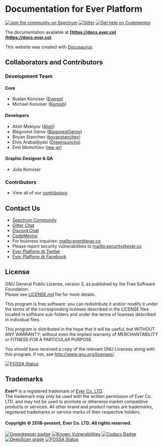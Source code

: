 # Documentation for Ever Platform

[![Join the community on Spectrum](https://withspectrum.github.io/badge/badge.svg)](https://spectrum.chat/ever)
[![Gitter](https://badges.gitter.im/JoinChat.svg)](https://gitter.im/ever-co/ever?utm_source=badge&utm_medium=badge&utm_campaign=pr-badge&utm_content=badge)
[![Get help on Codementor](https://cdn.codementor.io/badges/get_help_github.svg)](https://www.codementor.io/evereq?utm_source=github&utm_medium=button&utm_term=evereq&utm_campaign=github)

The documentation available at **[https://docs.ever.co](https://docs.ever.co)**

This website was created with [Docusaurus](https://docusaurus.io/).

## Collaborators and Contributors

### Development Team

#### Core

-   Ruslan Konviser ([Evereq](https://github.com/evereq))
-   Michael Konviser ([Komish](https://github.com/MrKomish))

#### Developers

-   Alish Meklyov ([Alish](https://github.com/AlishMekliov931))
-   Blagovest Gerov ([BlagovestGerov](https://github.com/BlagovestGerov))
-   Boyan Stanchev ([boyanstanchev](https://github.com/boyanstanchev))
-   Elvis Arabadjiyski ([Dreemsuncho](https://github.com/Dreemsuncho))
-   Emil Momchilov ([jew-er](https://github.com/jew-er))

#### Graphic Designer & QA

-   Julia Konviser

### Contributors

-   View all of our [contributors](https://github.com/ever-co/ever/graphs/contributors)

## Contact Us

-   [Spectrum Community](https://spectrum.chat/ever)
-   [Gitter Chat](https://gitter.im/ever-co/ever)
-   [Discord Chat](https://discord.gg/msqRJ4w)
-   [CodeMentor](https://www.codementor.io/evereq)
-   For business inquiries: <mailto:ever@ever.co>
-   Please report security vulnerabilities to <mailto:security@ever.co>
-   [Ever Platform @ Twitter](https://twitter.com/everplatform)
-   [Ever Platform @ Facebook](https://www.facebook.com/everplatform)

## License

GNU General Public License, version 3, as published by the Free Software Foundation.  
Please see [LICENSE.md](LICENSE.md) file for more details.

This program is free software: you can redistribute it and/or modify it under the terms of the corresponding licenses described in the LICENSE files located in software sub-folders and under the terms of licenses described in individual files.

This program is distributed in the hope that it will be useful, but WITHOUT ANY WARRANTY; without even the implied warranty of MERCHANTABILITY or FITNESS FOR A PARTICULAR PURPOSE.

You should have received a copy of the relevant GNU Licenses along with this program. If not, see http://www.gnu.org/licenses/.

[![FOSSA Status](https://app.fossa.io/api/projects/git%2Bgithub.com%2Fever-co%2Fever-docs.svg?type=large)](https://app.fossa.io/projects/git%2Bgithub.com%2Fever-co%2Fever-docs?ref=badge_large)

## Trademarks

**Ever**® is a registered trademark of [Ever Co. LTD](https://ever.co).  
The trademark may only be used with the written permission of Ever Co. LTD. and may not be used to promote or otherwise market competitive products or services.
All other brand and product names are trademarks, registered trademarks or service marks of their respective holders.

#### Copyright © 2018-present, Ever Co. LTD. All rights reserved.

[![Greenkeeper badge](https://badges.greenkeeper.io/ever-co/ever-docs.svg)](https://greenkeeper.io/)
[![Known Vulnerabilities](https://snyk.io/test/github/ever-co/ever-docs/badge.svg?targetFile=website%2Fpackage.json)](https://snyk.io/test/github/ever-co/ever-docs?targetFile=website%2Fpackage.json)
[![Codacy Badge](https://api.codacy.com/project/badge/Grade/724e0c8d88c8471eb6e902d4a6df49ef)](https://www.codacy.com/app/Ever/ever-docs?utm_source=github.com&amp;utm_medium=referral&amp;utm_content=ever-co/ever-docs&amp;utm_campaign=Badge_Grade)
[![DeepScan grade](https://deepscan.io/api/teams/3293/projects/4850/branches/38567/badge/grade.svg)](https://deepscan.io/dashboard#view=project&tid=3293&pid=4850&bid=38567)
[![FOSSA Status](https://app.fossa.io/api/projects/git%2Bgithub.com%2Fever-co%2Fever-docs.svg?type=shield)](https://app.fossa.io/projects/git%2Bgithub.com%2Fever-co%2Fever-docs?ref=badge_shield)
